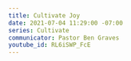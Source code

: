 ```yaml
---
title: Cultivate Joy
date: 2021-07-04 11:29:00 -07:00
series: Cultivate
communicator: Pastor Ben Graves
youtube_id: RL6iSWP_FcE
---
```



